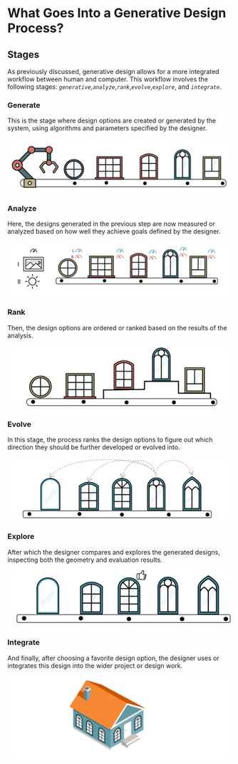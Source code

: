 # What Goes Into a Generative Design Process?

## Stages

As previously discussed, generative design allows for a more integrated workflow between human and computer. This workflow involves the following stages: _`generative`_,_`analyze`_,_`rank`_,_`evolve`_,_`explore`_, and _`integrate`_.

### Generate

This is the stage where design options are created or generated by the system, using algorithms and parameters specified by the designer.

![](../../../.gitbook/assets/stages1.png)

### Analyze

Here, the designs generated in the previous step are now measured or analyzed based on how well they achieve goals defined by the designer.

![](../../../.gitbook/assets/stages2.png)

### Rank

Then, the design options are ordered or ranked based on the results of the analysis.

![](../../../.gitbook/assets/stages3.png)

### Evolve

In this stage, the process ranks the design options to figure out which direction they should be further developed or evolved into.

![](../../../.gitbook/assets/stages4.png)

### Explore

After which the designer compares and explores the generated designs, inspecting both the geometry and evaluation results.

![](../../../.gitbook/assets/stages5.png)

### Integrate

And finally, after choosing a favorite design option, the designer uses or integrates this design into the wider project or design work.

![](../../../.gitbook/assets/stages6.png)

